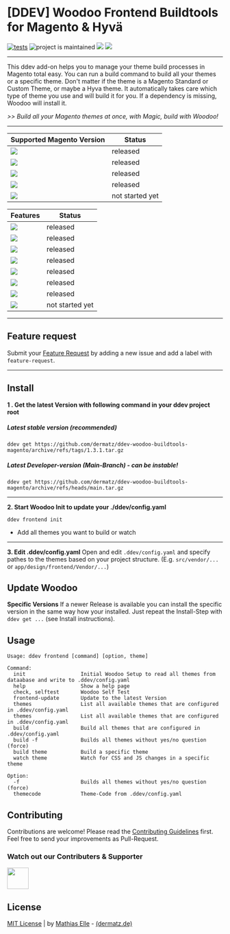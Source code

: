 # [DDEV] Woodoo Frontend Buildtools for Magento & Hyvä
[![tests](https://github.com/dermatz/ddev-woodoo-buildtools-magento/actions/workflows/tests.yml/badge.svg)](https://github.com/dermatz/ddev-woodoo-buildtools-magento/actions/workflows/tests.yml)
![project is maintained](https://img.shields.io/maintenance/yes/2024.svg)
<img src="https://img.shields.io/github/license/dermatz/ddev-woodoo-buildtools-magento">
<img src="https://img.shields.io/github/last-commit/dermatz/ddev-woodoo-buildtools-magento">

---
This ddev add-on helps you to manage your theme build processes in Magento total easy. You can run a build command to build all your themes or a specific theme. Don't matter if the theme is a Magento Standard or Custom Theme, or maybe a Hyva theme. It automatically takes care which type of theme you use and will build it for you. If a dependency is missing, Woodoo will install it.

_>> Build all your Magento themes at once, with Magic, build with Woodoo!_

---

| Supported Magento Version| Status |
|-|-|
|<img src="https://img.shields.io/badge/Magento_2.x-Supported-43A047">| released |
|<img src="https://img.shields.io/badge/Magento_2_Hyvä_1.2x-Supported-43A047">| released |
|<img src="https://img.shields.io/badge/Magento_2_Hyvä_1.1.x-Supported-43A047">| released |
|<img src="https://img.shields.io/badge/Magento_2_Hyvä_Fallback-Supported-43A047">| released |
|<img src="https://img.shields.io/badge/Magento_1 (_MageOne_)-planned-FFCA28">| not started yet |

| Features | Status |
|-|-|
|<img src="https://img.shields.io/badge/Magento_2_Grunt_Watch_Tasks-Supported-43A047">| released |
|<img src="https://img.shields.io/badge/Magento_2_Grunt_Build_Tasks-Supported-43A047">| released |
|<img src="https://img.shields.io/badge/Hyvä_1.2.x_Build_Task-Supported-43A047">| released |
|<img src="https://img.shields.io/badge/Hyvä_1.2.x_Watch_Task-Supported-43A047">| released |
|<img src="https://img.shields.io/badge/Hyvä_Fallback_Themes-Supported-43A047">| released |
|<img src="https://img.shields.io/badge/DDEV Project_Selfcheck-Supported-43A047">| released |
|<img src="https://img.shields.io/badge/DDEV Get_Installer-Supported-43A047">| released |
|<img src="https://img.shields.io/badge/Magento_2_Code_Quality_Tools-planned-FFCA28">| not started yet |
---

## Feature request
Submit your [Feature Request](https://github.com/dermatz/ddev-woodoo-buildtools-magento/issues) by adding a new issue and add a label with `feature-request`.

---
## Install
**1 . Get the latest Version with following command in your ddev project root**
##### Latest stable version (recommended)
```shell
ddev get https://github.com/dermatz/ddev-woodoo-buildtools-magento/archive/refs/tags/1.3.1.tar.gz
```
##### Latest Developer-version (Main-Branch) - can be instable!
```shell
ddev get https://github.com/dermatz/ddev-woodoo-buildtools-magento/archive/refs/heads/main.tar.gz
```
---
**2. Start Woodoo Init to update your ./ddev/config.yaml**

```shell
ddev frontend init
```

- Add all themes you want to build or watch

----

**3. Edit .ddev/config.yaml**
Open and edit `.ddev/config.yaml` and specify pathes to the themes based on your project structure. (E.g. `src/vendor/...` or `app/design/frontend/Vendor/...`)

## Update Woodoo
**Specific Versions**
If a newer Release is available you can install the specific version in the same way how your installed. Just repeat the Install-Step with `ddev get ...` (see Install instructions).

## Usage
```shell
Usage: ddev frontend [command] [option, theme]

Command:
  init                  Initial Woodoo Setup to read all themes from dataabase and write to .ddev/config.yaml
  help                  Show a help page
  check, selftest       Woodoo Self Test
  frontend-update       Update to the latest Version
  themes                List all available themes that are configured in .ddev/config.yaml
  themes                List all available themes that are configured in .ddev/config.yaml
  build                 Build all themes that are configured in .ddev/config.yaml
  build -f              Builds all themes without yes/no question (force)
  build theme           Build a specific theme
  watch theme           Watch for CSS and JS changes in a specific theme

Option:
  -f                    Builds all themes without yes/no question (force)
  themecode             Theme-Code from .ddev/config.yaml
```

## Contributing

Contributions are welcome! Please read the [Contributing Guidelines](./CONTRIBUTING.md) first.
Feel free to send your improvements as Pull-Request.
### Watch out our Contributers & Supporter

[<img src="https://e3n.de/assets/images/logo/logo.svg" height="50">](https://e3n.de)


## License
[MIT License](./MIT-LICENSES.md) | by [Mathias Elle](https://www.linkedin.com/in/mathias-elle-842783102/) - [(dermatz.de)](https://www.dermatz.de)
